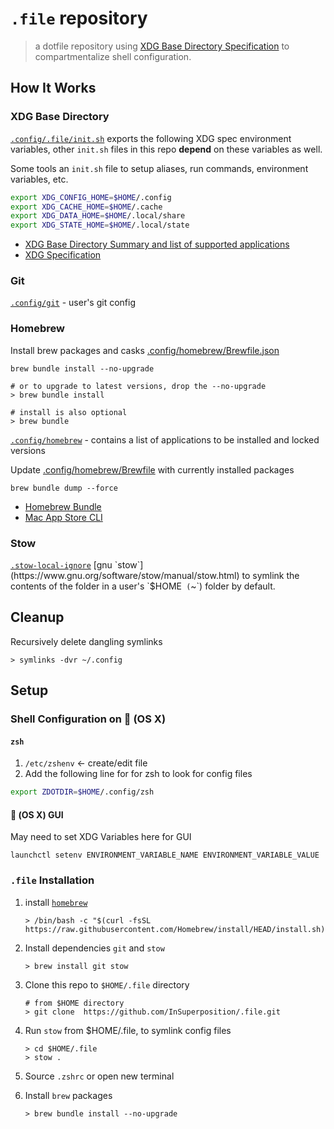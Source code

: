 # `.file` repository

> a dotfile repository using [XDG Base Directory Specification](https://specifications.freedesktop.org/basedir-spec/basedir-spec-latest.html) to compartmentalize shell configuration.

## How It Works

### XDG Base Directory

[`.config/.file/init.sh`](.config/.file/init.sh) exports the following XDG spec environment variables, other `init.sh` files in this repo **depend** on these variables as well.

Some tools an `init.sh` file to setup aliases, run commands, environment variables, etc.

```sh
export XDG_CONFIG_HOME=$HOME/.config
export XDG_CACHE_HOME=$HOME/.cache
export XDG_DATA_HOME=$HOME/.local/share
export XDG_STATE_HOME=$HOME/.local/state
```

- [XDG Base Directory Summary and list of supported applications](https://wiki.archlinux.org/title/XDG_Base_Directory)
- [XDG Specification](https://specifications.freedesktop.org/basedir-spec/latest/)

### Git

[`.config/git`](https://github.com/InSuperposition/git.git) - user's git config

### Homebrew

Install brew packages and casks [.config/homebrew/Brewfile.json](.config/homebrew/Brewfile.json)

```console
brew bundle install --no-upgrade

# or to upgrade to latest versions, drop the --no-upgrade
> brew bundle install

# install is also optional
> brew bundle
```

[`.config/homebrew`](https://github.com/InSuperposition/homebrew) - contains a list of applications to be installed and locked versions

Update [.config/homebrew/Brewfile](.config/homebrew/Brewfile) with currently installed packages

```console
brew bundle dump --force
```

- [Homebrew Bundle](https://github.com/Homebrew/homebrew-bundle)
- [Mac App Store CLI](https://github.com/mas-cli/mas)

### Stow

[`.stow-local-ignore`](.stow-local-ignore`)
[gnu `stow`](https://www.gnu.org/software/stow/manual/stow.html) to symlink the contents of the folder in a user's `$HOME` (`~`) folder by default.

## Cleanup

Recursively delete dangling symlinks

```console
> symlinks -dvr ~/.config
```

## Setup

### Shell Configuration on 󰀵 (OS X)

#### `zsh`

1. `/etc/zshenv` <- create/edit file
1. Add the following line for for zsh to look for config files

```sh
export ZDOTDIR=$HOME/.config/zsh
```

#### 󰀵 (OS X) GUI

May need to set XDG Variables here for GUI

```console
launchctl setenv ENVIRONMENT_VARIABLE_NAME ENVIRONMENT_VARIABLE_VALUE
```

### `.file` Installation

1. install [`homebrew`](https://brew.sh/#install)

   ```console
   > /bin/bash -c "$(curl -fsSL https://raw.githubusercontent.com/Homebrew/install/HEAD/install.sh)"
   ```

1. Install dependencies `git` and `stow`

   ```console
   > brew install git stow
   ```

1. Clone this repo to `$HOME/.file` directory

   ```console
   # from $HOME directory
   > git clone  https://github.com/InSuperposition/.file.git
   ```

1. Run `stow` from $HOME/.file, to symlink config files

   ```console
   > cd $HOME/.file
   > stow .
   ```

1. Source `.zshrc` or open new terminal

1. Install `brew` packages

   ```console
   > brew bundle install --no-upgrade
   ```
